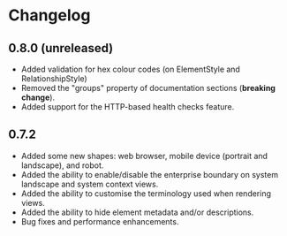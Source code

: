 # Changelog

## 0.8.0 (unreleased)

- Added validation for hex colour codes (on ElementStyle and RelationshipStyle)
- Removed the "groups" property of documentation sections (__breaking change__).
- Added support for the HTTP-based health checks feature.

## 0.7.2

- Added some new shapes: web browser, mobile device (portrait and landscape), and robot.
- Added the ability to enable/disable the enterprise boundary on system landscape and system context views.
- Added the ability to customise the terminology used when rendering views.
- Added the ability to hide element metadata and/or descriptions.
- Bug fixes and performance enhancements.